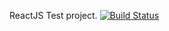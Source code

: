 ReactJS Test project.
[![Build Status](https://travis-ci.com/Amdoun/2Dgame-ReactJS)](https://travis-ci.com/Amdoun/2Dgame-ReactJS)
